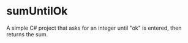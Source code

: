 # sumUntilOk
A simple C# project that asks for an integer until "ok" is entered, then returns the sum.
